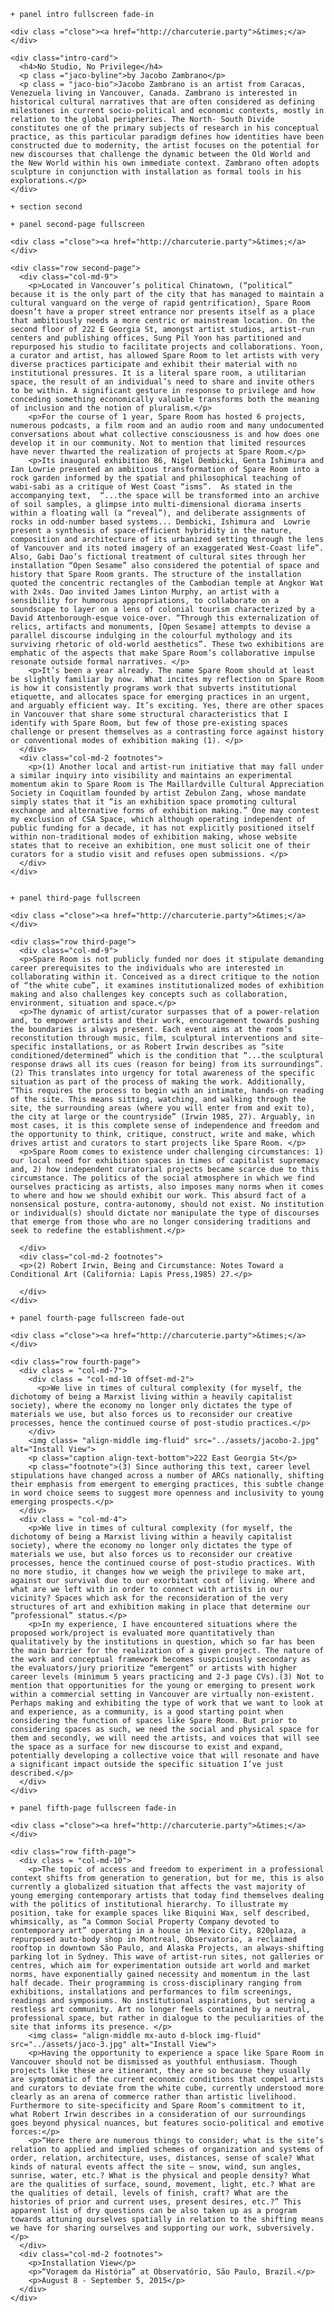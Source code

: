     + panel intro fullscreen fade-in

    <div class ="close"><a href="http://charcuterie.party">&times;</a></div>

    <div class="intro-card">
      <h4>No Studio, No Privilege</h4>
      <p class ="jaco-byline">by Jacobo Zambrano</p>
      <p class = "jaco-bio">Jacobo Zambrano is an artist from Caracas, Venezuela living in Vancouver, Canada. Zambrano is interested in historical cultural narratives that are often considered as defining milestones in current socio-political and economic contexts, mostly in relation to the global peripheries. The North- South Divide constitutes one of the primary subjects of research in his conceptual practice, as this particular paradigm defines how identities have been constructed due to modernity, the artist focuses on the potential for new discourses that challenge the dynamic between the Old World and the New World within his own immediate context. Zambrano often adopts sculpture in conjunction with installation as formal tools in his explorations.</p>
    </div>

    + section second

    + panel second-page fullscreen

    <div class ="close"><a href="http://charcuterie.party">&times;</a></div>

    <div class="row second-page">
      <div class="col-md-9">
        <p>Located in Vancouver’s political Chinatown, (“political” because it is the only part of the city that has managed to maintain a cultural vanguard on the verge of rapid gentrification), Spare Room doesn’t have a proper street entrance nor presents itself as a place that ambitiously needs a more centric or mainstream location. On the second floor of 222 E Georgia St, amongst artist studios, artist-run centers and publishing offices, Sung Pil Yoon has partitioned and repurposed his studio to facilitate projects and collaborations. Yoon, a curator and artist, has allowed Spare Room to let artists with very diverse practices participate and exhibit their material with no institutional pressures. It is a literal spare room, a utilitarian space, the result of an individual’s need to share and invite others to be within. A significant gesture in response to privilege and how conceding something economically valuable transforms both the meaning of inclusion and the notion of pluralism.</p>
        <p>For the course of 1 year, Spare Room has hosted 6 projects, numerous podcasts, a film room and an audio room and many undocumented conversations about what collective consciousness is and how does one develop it in our community. Not to mention that limited resources have never thwarted the realization of projects at Spare Room.</p>
        <p>Its inaugural exhibition 86, Nigel Dembicki, Genta Ishimura and Ian Lowrie presented an ambitious transformation of Spare Room into a rock garden informed by the spatial and philosophical teaching of wabi-sabi as a critique of West Coast “isms”.  As stated in the accompanying text,  “...the space will be transformed into an archive of soil samples, a glimpse into multi-dimensional diorama inserts within a floating wall (a “reveal”), and deliberate assignments of rocks in odd-number based systems... Dembicki, Ishimura and  Lowrie present a synthesis of space-efficient hybridity in the nature, composition and architecture of its urbanized setting through the lens of Vancouver and its noted imagery of an exaggerated West-Coast life”.  Also, Gabi Dao’s fictional treatment of cultural sites through her installation “Open Sesame” also considered the potential of space and history that Spare Room grants. The structure of the installation quoted the concentric rectangles of the Cambodian temple at Angkor Wat with 2x4s. Dao invited James Linton Murphy, an artist with a sensibility for humorous appropriations, to collaborate on a soundscape to layer on a lens of colonial tourism characterized by a David Attenborough-esque voice-over. “Through this externalization of relics, artifacts and monuments, [Open Sesame] attempts to devise a parallel discourse indulging in the colourful mythology and its surviving rhetoric of old-world aesthetics”. These two exhibitions are emphatic of the aspects that make Spare Room’s collaborative impulse resonate outside formal narratives. </p>
        <p>It’s been a year already. The name Spare Room should at least be slightly familiar by now.  What incites my reflection on Spare Room is how it consistently programs work that subverts institutional etiquette, and allocates space for emerging practices in an urgent, and arguably efficient way. It’s exciting. Yes, there are other spaces in Vancouver that share some structural characteristics that I identify with Spare Room, but few of those pre-existing spaces challenge or present themselves as a contrasting force against history or conventional modes of exhibition making (1). </p>
      </div>
      <div class="col-md-2 footnotes">
        <p>(1) Another local and artist-run initiative that may fall under a similar inquiry into visibility and maintains an experimental momentum akin to Spare Room is The Maillardville Cultural Appreciation Society in Coquitlam founded by artist Zebulon Zang, whose mandate simply states that it “is an exhibition space promoting cultural exchange and alternative forms of exhibition making.” One may contest my exclusion of CSA Space, which although operating independent of public funding for a decade, it has not explicitly positioned itself within non-traditional modes of exhibition making, whose website states that to receive an exhibition, one must solicit one of their curators for a studio visit and refuses open submissions. </p>
      </div>
    </div>


    + panel third-page fullscreen

    <div class ="close"><a href="http://charcuterie.party">&times;</a></div>

    <div class="row third-page">
      <div class="col-md-9">
      <p>Spare Room is not publicly funded nor does it stipulate demanding career prerequisites to the individuals who are interested in collaborating within it. Conceived as a direct critique to the notion of “the white cube”, it examines institutionalized modes of exhibition making and also challenges key concepts such as collaboration, environment, situation and space.</p>
      <p>The dynamic of artist/curator surpasses that of a power-relation and, to empower artists and their work, encouragement towards pushing the boundaries is always present. Each event aims at the room’s reconstitution through music, film, sculptural interventions and site-specific installations, or as Robert Irwin describes as “site conditioned/determined” which is the condition that “...the sculptural response draws all its cues (reason for being) from its surroundings”.(2) This translates into urgency for total awareness of the specific situation as part of the process of making the work. Additionally, “This requires the process to begin with an intimate, hands-on reading of the site. This means sitting, watching, and walking through the site, the surrounding areas (where you will enter from and exit to), the city at large or the countryside” (Irwin 1985, 27). Arguably, in most cases, it is this complete sense of independence and freedom and the opportunity to think, critique, construct, write and make, which drives artist and curators to start projects like Spare Room. </p>
      <p>Spare Room comes to existence under challenging circumstances: 1) our local need for exhibition spaces in times of capitalist supremacy and, 2) how independent curatorial projects became scarce due to this circumstance. The politics of the social atmosphere in which we find ourselves practicing as artists, also imposes many norms when it comes to where and how we should exhibit our work. This absurd fact of a nonsensical posture, contra-autonomy, should not exist. No institution or individual(s) should dictate nor manipulate the type of discourses that emerge from those who are no longer considering traditions and seek to redefine the establishment.</p>

      </div>
      <div class="col-md-2 footnotes">
      <p>(2) Robert Irwin, Being and Circumstance: Notes Toward a Conditional Art (California: Lapis Press,1985) 27.</p>

      </div>
    </div>

    + panel fourth-page fullscreen fade-out

    <div class ="close"><a href="http://charcuterie.party">&times;</a></div>

    <div class="row fourth-page">
      <div class = "col-md-7">
        <div class = "col-md-10 offset-md-2">
          <p>We live in times of cultural complexity (for myself, the dichotomy of being a Marxist living within a heavily capitalist society), where the economy no longer only dictates the type of materials we use, but also forces us to reconsider our creative processes, hence the continued course of post-studio practices.</p>
        </div>
        <img class= "align-middle img-fluid" src="../assets/jacobo-2.jpg" alt="Install View">
        <p class="caption align-text-bottom">222 East Georgia St</p>
        <p class="footnote">(3) Since authoring this text, career level stipulations have changed across a number of ARCs nationally, shifting their emphasis from emergent to emerging practices, this subtle change in word choice seems to suggest more openness and inclusivity to young emerging prospects.</p>
      </div>
      <div class = "col-md-4">
        <p>We live in times of cultural complexity (for myself, the dichotomy of being a Marxist living within a heavily capitalist society), where the economy no longer only dictates the type of materials we use, but also forces us to reconsider our creative processes, hence the continued course of post-studio practices. With no more studio, it changes how we weigh the privilege to make art, against our survival due to our exorbitant cost of living. Where and what are we left with in order to connect with artists in our vicinity? Spaces which ask for the reconsideration of the very structures of art and exhibition making in place that determine our “professional” status.</p>
        <p>In my experience, I have encountered situations where the proposed work/project is evaluated more quantitatively than qualitatively by the institutions in question, which so far has been the main barrier for the realization of a given project. The nature of the work and conceptual framework becomes suspiciously secondary as the evaluators/jury prioritize “emergent” or artists with higher career levels (minimum 5 years practicing and 2-3 page CVs).(3) Not to mention that opportunities for the young or emerging to present work within a commercial setting in Vancouver are virtually non-existent. Perhaps making and exhibiting the type of work that we want to look at and experience, as a community, is a good starting point when considering the function of spaces like Spare Room. But prior to considering spaces as such, we need the social and physical space for them and secondly, we will need the artists, and voices that will see the space as a surface for new discourse to exist and expand, potentially developing a collective voice that will resonate and have a significant impact outside the specific situation I’ve just described.</p>
      </div>
    </div>

    + panel fifth-page fullscreen fade-in

    <div class ="close"><a href="http://charcuterie.party">&times;</a></div>

    <div class="row fifth-page">
      <div class = "col-md-10">
        <p>The topic of access and freedom to experiment in a professional context shifts from generation to generation, but for me, this is also currently a globalized situation that affects the vast majority of young emerging contemporary artists that today find themselves dealing with the politics of institutional hierarchy. To illustrate my position, take for example spaces like Biquini Wax, self described, whimsically, as “a Common Social Property Company devoted to contemporary art” operating in a house in Mexico City, 820plaza, a repurposed auto-body shop in Montreal, Observatorio, a reclaimed rooftop in downtown São Paulo, and Alaska Projects, an always-shifting parking lot in Sydney. This wave of artist-run sites, not galleries or centres, which aim for experimentation outside art world and market norms, have exponentially gained necessity and momentum in the last half decade. Their programming is cross-disciplinary ranging from exhibitions, installations and performances to film screenings, readings and symposiums. No institutional aspirations, but serving a restless art community. Art no longer feels contained by a neutral, professional space, but rather in dialogue to the peculiarities of the site that informs its presence. </p>
        <img class= "align-middle mx-auto d-block img-fluid" src="../assets/jaco-3.jpg" alt="Install View">
        <p>Having the opportunity to experience a space like Spare Room in Vancouver should not be dismissed as youthful enthusiasm. Though projects like these are itinerant, they are so because they usually are symptomatic of the current economic conditions that compel artists and curators to deviate from the white cube, currently understood more clearly as an arena of commerce rather than artistic livelihood. Furthermore to site-specificity and Spare Room’s commitment to it, what Robert Irwin describes in a consideration of our surroundings goes beyond physical nuances, but features socio-political and emotive forces:</p>
        <p>“Here there are numerous things to consider; what is the site’s relation to applied and implied schemes of organization and systems of order, relation, architecture, uses, distances, sense of scale? What kinds of natural events affect the site – snow, wind, sun angles, sunrise, water, etc.? What is the physical and people density? What are the qualities of surface, sound, movement, light, etc.? What are the qualities of detail, levels of finish, craft? What are the histories of prior and current uses, present desires, etc.?” This apparent list of dry questions can be also taken up as a program towards attuning ourselves spatially in relation to the shifting means we have for sharing ourselves and supporting our work, subversively. </p>
      </div>
      <div class="col-md-2 footnotes">
        <p>Installation View</p>
        <p>“Voragem da História” at Observatório, São Paulo, Brazil.</p>
        <p>August 8 - September 5, 2015</p>
      </div>
    </div>
